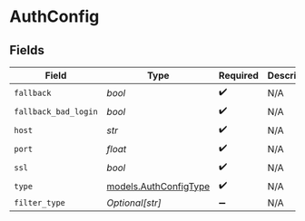 # AuthConfig


## Fields

| Field                                                | Type                                                 | Required                                             | Description                                          |
| ---------------------------------------------------- | ---------------------------------------------------- | ---------------------------------------------------- | ---------------------------------------------------- |
| `fallback`                                           | *bool*                                               | :heavy_check_mark:                                   | N/A                                                  |
| `fallback_bad_login`                                 | *bool*                                               | :heavy_check_mark:                                   | N/A                                                  |
| `host`                                               | *str*                                                | :heavy_check_mark:                                   | N/A                                                  |
| `port`                                               | *float*                                              | :heavy_check_mark:                                   | N/A                                                  |
| `ssl`                                                | *bool*                                               | :heavy_check_mark:                                   | N/A                                                  |
| `type`                                               | [models.AuthConfigType](../models/authconfigtype.md) | :heavy_check_mark:                                   | N/A                                                  |
| `filter_type`                                        | *Optional[str]*                                      | :heavy_minus_sign:                                   | N/A                                                  |
